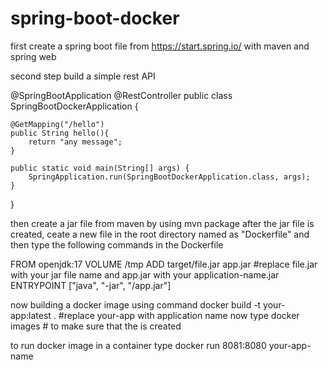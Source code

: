 # spring-boot-docker
first create a spring boot file from https://start.spring.io/
with maven and spring web


second step build a simple rest API 

@SpringBootApplication
@RestController
public class SpringBootDockerApplication {

	@GetMapping("/hello")
	public String hello(){
		return "any message";
	}

	public static void main(String[] args) {
		SpringApplication.run(SpringBootDockerApplication.class, args);
	}

}



then create a jar file from maven by using mvn package
after the jar file is created, ceate a new file in the root directory named as "Dockerfile"
and then type the following commands in the Dockerfile

FROM openjdk:17
VOLUME /tmp
ADD target/file.jar app.jar      #replace file.jar with your jar file name and app.jar with your application-name.jar 
ENTRYPOINT ["java", "-jar", "/app.jar"]

now building a docker image using command
docker build -t your-app:latest .   #replace your-app  with application name
now type 
docker images        # to make sure that the is created


to run docker image in a container type  docker run 8081:8080 your-app-name


